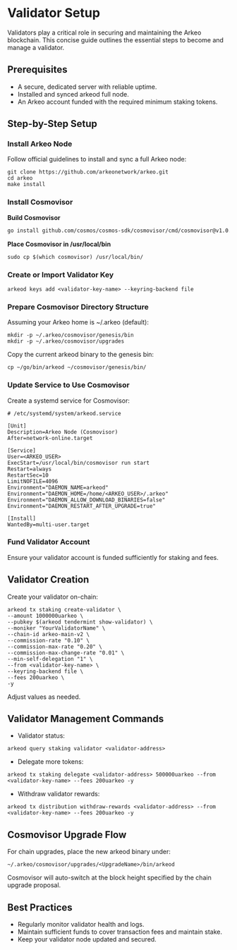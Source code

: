 # Validator Setup

Validators play a critical role in securing and maintaining the Arkeo blockchain. This concise guide outlines the essential steps to become and manage a validator.

## Prerequisites

- A secure, dedicated server with reliable uptime.
- Installed and synced arkeod full node.
- An Arkeo account funded with the required minimum staking tokens.

## Step-by-Step Setup

### Install Arkeo Node

Follow official guidelines to install and sync a full Arkeo node:

```
git clone https://github.com/arkeonetwork/arkeo.git
cd arkeo
make install
```

### Install Cosmovisor

**Build Cosmovisor**
```bash
go install github.com/cosmos/cosmos-sdk/cosmovisor/cmd/cosmovisor@v1.0.0
```

**Place Cosmovisor in /usr/local/bin**
```
sudo cp $(which cosmovisor) /usr/local/bin/
```

### Create or Import Validator Key
```
arkeod keys add <validator-key-name> --keyring-backend file
```

### Prepare Cosmovisor Directory Structure
Assuming your Arkeo home is ~/.arkeo (default):

```
mkdir -p ~/.arkeo/cosmovisor/genesis/bin
mkdir -p ~/.arkeo/cosmovisor/upgrades
```

Copy the current arkeod binary to the genesis bin:
```
cp ~/go/bin/arkeod ~/cosmovisor/genesis/bin/
```


### Update Service to Use Cosmovisor
Create a systemd service for Cosmovisor:

```
# /etc/systemd/system/arkeod.service

[Unit]
Description=Arkeo Node (Cosmovisor)
After=network-online.target

[Service]
User=<ARKEO_USER>
ExecStart=/usr/local/bin/cosmovisor run start
Restart=always
RestartSec=10
LimitNOFILE=4096
Environment="DAEMON_NAME=arkeod"
Environment="DAEMON_HOME=/home/<ARKEO_USER>/.arkeo"
Environment="DAEMON_ALLOW_DOWNLOAD_BINARIES=false"
Environment="DAEMON_RESTART_AFTER_UPGRADE=true"

[Install]
WantedBy=multi-user.target
```


### Fund Validator Account

Ensure your validator account is funded sufficiently for staking and fees.

## Validator Creation

Create your validator on-chain:

```
arkeod tx staking create-validator \
--amount 1000000uarkeo \
--pubkey $(arkeod tendermint show-validator) \
--moniker "YourValidatorName" \
--chain-id arkeo-main-v2 \
--commission-rate "0.10" \
--commission-max-rate "0.20" \
--commission-max-change-rate "0.01" \
--min-self-delegation "1" \
--from <validator-key-name> \
--keyring-backend file \
--fees 200uarkeo \
-y
```

Adjust values as needed.

## Validator Management Commands

- Validator status:
```
arkeod query staking validator <validator-address>
```
- Delegate more tokens:
```
arkeod tx staking delegate <validator-address> 500000uarkeo --from <validator-key-name> --fees 200uarkeo -y
```
- Withdraw validator rewards:
```
arkeod tx distribution withdraw-rewards <validator-address> --from <validator-key-name> --fees 200uarkeo -y
```

## Cosmovisor Upgrade Flow
For chain upgrades, place the new arkeod binary under:

```
~/.arkeo/cosmovisor/upgrades/<UpgradeName>/bin/arkeod
```
Cosmovisor will auto-switch at the block height specified by the chain upgrade proposal.



## Best Practices

- Regularly monitor validator health and logs.
- Maintain sufficient funds to cover transaction fees and maintain stake.
- Keep your validator node updated and secured.
